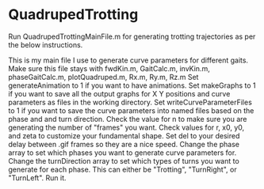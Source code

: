 # QuadrupedTrotting
Run QuadrupedTrottingMainFile.m for generating trotting trajectories as per the below instructions. 

This is my main file I use to generate curve parameters for different gaits. Make sure this file stays with fwdKin.m, GaitCalc.m, invKin.m, phaseGaitCalc.m, plotQuadruped.m, Rx.m, Ry.m, Rz.m
Set generateAnimation to 1 if you want to have animations. 
Set makeGraphs to 1 if you want to save all the output graphs for X Y positions and curve parameters as files in the working directory.
Set writeCurveParameterFiles to 1 if you want to save the curve parameters into named files based on the phase and and turn direction.
Check the value for n to make sure you are generating the number of "frames" you want.
Check values for r, x0, y0, and zeta to customize your fundamental shape.
Set del to your desired delay between .gif frames so they are a nice speed.
Change the phase array to set which phases you want to generate curve parameters for.
Change the turnDirection array to set which types of turns you want to generate for each phase. This can either be "Trotting", "TurnRight", or "TurnLeft".
Run it.
